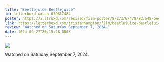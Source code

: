 ```yaml
---
title: "Beetlejuice Beetlejuice"
id: letterboxd-watch-679857484
poster: https://a.ltrbxd.com/resized/film-poster/8/2/3/6/4/8/823648-beetlejuice-beetlejuice-0-600-0-900-crop.jpg?v=2759be608e
link: https://letterboxd.com/tristanhampton/film/beetlejuice-beetlejuice/
review: "Watched on Saturday September 7, 2024."
date: 2024-09-27T20:15:28.000Z
---
```

 <p><img src="https://a.ltrbxd.com/resized/film-poster/8/2/3/6/4/8/823648-beetlejuice-beetlejuice-0-600-0-900-crop.jpg?v=2759be608e"/></p> <p>Watched on Saturday September 7, 2024.</p>